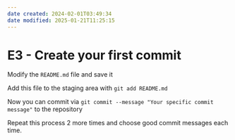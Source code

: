 ```yaml
---
date created: 2024-02-01T03:49:34
date modified: 2025-01-21T11:25:15
---
```


# E3 - Create your first commit

Modify the `README.md` file and save it

Add this file to the staging area with `git add README.md`

Now you can commit via `git commit --message "Your specific commit message"` to the repository

Repeat this process 2 more times and choose good commit messages each time.
